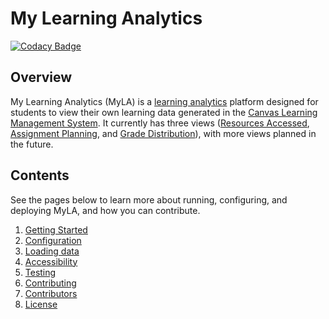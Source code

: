 # My Learning Analytics
[![Codacy Badge](https://api.codacy.com/project/badge/Grade/0fd487531e244c0ebbfbc25e8753c484)](https://app.codacy.com/app/ITS_Teaching_And_Learning/student-dashboard-django?utm_source=github.com&utm_medium=referral&utm_content=tl-its-umich-edu/student-dashboard-django&utm_campaign=Badge_Grade_Settings)

## Overview

My Learning Analytics (MyLA) is a [learning analytics](https://en.wikipedia.org/wiki/Learning_analytics) platform
designed for students to view their own learning data generated in the
[Canvas Learning Management System](https://www.instructure.com/canvas/?newhome=canvas).
It currently has three views
([Resources Accessed](https://its.umich.edu/academics-research/teaching-learning/my-learning-analytics/support/resources-accessed),
[Assignment Planning](https://its.umich.edu/academics-research/teaching-learning/my-learning-analytics/support/assignment-planning-goals), and
[Grade Distribution](https://its.umich.edu/academics-research/teaching-learning/my-learning-analytics/support/grade-distribution)),
with more views planned in the future.

## Contents

See the pages below to learn more about running, configuring, and deploying MyLA, and how you can contribute.

1. [Getting Started](docs/getting_started.md)
2. [Configuration](docs/configuration.md)
3. [Loading data](docs/loading_data.md)
4. [Accessibility](docs/accessibility.md)
5. [Testing](docs/testing.md)
6. [Contributing](docs/CONTRIBUTING.md)
7. [Contributors](docs/CONTRIBUTORS.md)
8. [License](docs/license_info.md)
